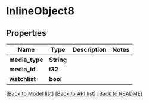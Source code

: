 # InlineObject8

## Properties

Name | Type | Description | Notes
------------ | ------------- | ------------- | -------------
**media_type** | **String** |  | 
**media_id** | **i32** |  | 
**watchlist** | **bool** |  | 

[[Back to Model list]](../README.md#documentation-for-models) [[Back to API list]](../README.md#documentation-for-api-endpoints) [[Back to README]](../README.md)


